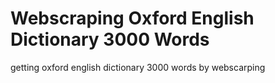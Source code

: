 # Webscraping Oxford English Dictionary 3000 Words  
getting oxford english dictionary 3000 words by webscarping  
